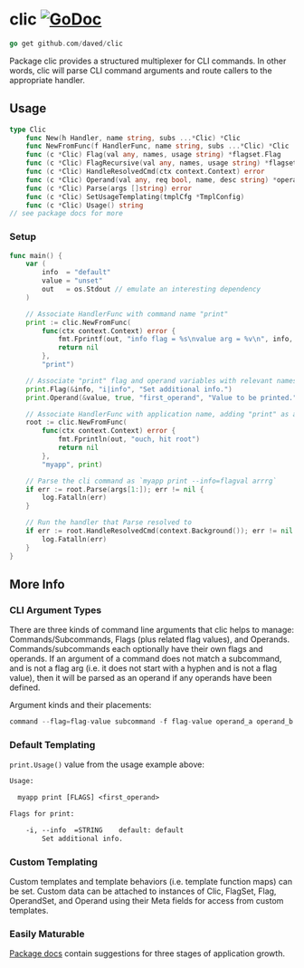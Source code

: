 # clic [![GoDoc](https://pkg.go.dev/badge/github.com/daved/clic.svg)](https://pkg.go.dev/github.com/daved/clic)

```go
go get github.com/daved/clic
```

Package clic provides a structured multiplexer for CLI commands. In other words, clic will parse CLI
command arguments and route callers to the appropriate handler.

## Usage

```go
type Clic
    func New(h Handler, name string, subs ...*Clic) *Clic
    func NewFromFunc(f HandlerFunc, name string, subs ...*Clic) *Clic
    func (c *Clic) Flag(val any, names, usage string) *flagset.Flag
    func (c *Clic) FlagRecursive(val any, names, usage string) *flagset.Flag
    func (c *Clic) HandleResolvedCmd(ctx context.Context) error
    func (c *Clic) Operand(val any, req bool, name, desc string) *operandset.Operand
    func (c *Clic) Parse(args []string) error
    func (c *Clic) SetUsageTemplating(tmplCfg *TmplConfig)
    func (c *Clic) Usage() string
// see package docs for more
```

### Setup

```go
func main() {
    var (
        info  = "default"
        value = "unset"
        out   = os.Stdout // emulate an interesting dependency
    )

    // Associate HandlerFunc with command name "print"
    print := clic.NewFromFunc(
        func(ctx context.Context) error {
            fmt.Fprintf(out, "info flag = %s\nvalue arg = %v\n", info, value)
            return nil
        },
        "print")

    // Associate "print" flag and operand variables with relevant names
    print.Flag(&info, "i|info", "Set additional info.")
    print.Operand(&value, true, "first_operand", "Value to be printed.")

    // Associate HandlerFunc with application name, adding "print" as a subcommand
    root := clic.NewFromFunc(
        func(ctx context.Context) error {
            fmt.Fprintln(out, "ouch, hit root")
            return nil
        },
        "myapp", print)

    // Parse the cli command as `myapp print --info=flagval arrrg`
    if err := root.Parse(args[1:]); err != nil {
        log.Fatalln(err)
    }

    // Run the handler that Parse resolved to
    if err := root.HandleResolvedCmd(context.Background()); err != nil {
        log.Fatalln(err)
    }
}
```

## More Info

### CLI Argument Types

There are three kinds of command line arguments that clic helps to manage: Commands/Subcommands,
Flags (plus related flag values), and Operands. Commands/subcommands each optionally have their own
flags and operands. If an argument of a command does not match a subcommand, and is not a flag arg
(i.e. it does not start with a hyphen and is not a flag value), then it will be parsed as an operand
if any operands have been defined.

Argument kinds and their placements:

```go
command --flag=flag-value subcommand -f flag-value operand_a operand_b
```

### Default Templating

`print.Usage()` value from the usage example above:

```txt
Usage:

  myapp print [FLAGS] <first_operand>

Flags for print:

    -i, --info  =STRING    default: default
        Set additional info.
```

### Custom Templating

Custom templates and template behaviors (i.e. template function maps) can be set. Custom data can be
attached to instances of Clic, FlagSet, Flag, OperandSet, and Operand using their Meta fields for
access from custom templates.

### Easily Maturable

[Package docs](https://pkg.go.dev/github.com/daved/clic) contain suggestions for three stages of
application growth.
